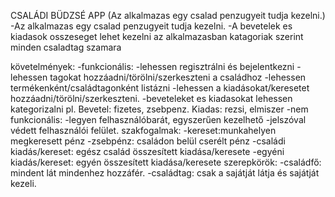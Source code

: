 CSALÁDI BÜDZSÉ APP (Az alkalmazas egy csalad penzugyeit tudja kezelni.) 
-Az alkalmazas egy csalad penzugyeit tudja kezelni.
-A bevetelek es kiadasok osszeseget lehet kezelni az alkalmazasban katagoriak szerint minden csaladtag szamara

követelmények:
  -funkcionális:
    -lehessen regisztrálni és bejelentkezni
    -lehessen tagokat hozzáadni/törölni/szerkeszteni a családhoz
    -lehessen termékenként/családtagonként listázni
    -lehessen a kiadásokat/keresetet hozzáadni/törölni/szerkeszteni. 
    -beveteleket es kiadasokat lehessen kategorizalni pl. Bevetel: fizetes, zsebpenz. Kiadas: rezsi, elmiszer
  -nem funkcionális:
    -legyen felhasználóbarát, egyszerűen kezelhető
    -jelszóval védett felhasználói felület. 
szakfogalmak:
  -kereset:munkahelyen megkeresett pénz
  -zsebpénz: családon belül cserélt pénz
  -családi kiadás/kereset: egész család összesített kiadása/keresete
  -egyéni kiadás/kereset:  egyén összesített kiadása/keresete
szerepkörök:
  -családfő: mindent lát mindenhez hozzáfér.
  -családtag: csak a sajátját látja és sajátját kezeli.
